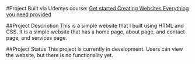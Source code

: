 #Project Built via Udemys course: 
[Get started Creating Websites Everything you need provided](https://www.udemy.com/course/get-started-creating-websites-everything-you-need-provided/learn/lecture/3680930#overview/)

##Project Description
This is a simple website that I built using HTML and CSS. It is a simple website that has a home page, about page, and contact page, and services page.

##Project Status
This project is currently in development. Users can view the website, but there is no functionality yet.

